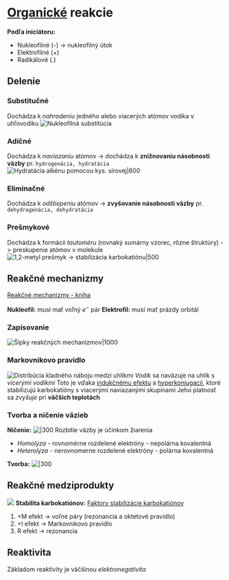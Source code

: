# [Organické](organická-chémia.md) reakcie
**Podľa iniciátoru:**
- Nukleofilné (-) -> nukleofilný útok
- Elektrofilné (+)
- Radikálové (.)

## Delenie
### Substitučné
Dochádza k *nahradeniu* jedného alebo viacerých atómov vodíka v uhľovodíku
![Nukleofilná substitúcia](nukleofilna-substitucia.png)

### Adíčné
Dochádza k *naviazaniu* atómov -> dochádza k **znižnovaniu násobnosti väzby**
pr. `hydrogenácia, hydratácia`
![Hydratácia alkénu pomocou kys. sírovej|600](hydrat%C3%A1cia-ad%C3%ADcia.png)

### Eliminačné
Dochádza k *odštiepeniu* atómov -> **zvyšovanie násobnosti väzby**
pr. `dehydrogenácia, dehydratácia`

### Prešmykové
Dochádza k formácii *tautoméru* (rovnaký sumárny vzorec, rôzne štruktúry)
-> preskupenie atómov v molekule
![1,2-metyl prešmyk -> stabilizácia karbokatiónu|500](1,2-metyl-prešmyk.png)

## Reakčné mechanizmy
[Reakčné mechanizmy - kniha](https://chem.libretexts.org/Bookshelves/Organic_Chemistry/Map:_Organic_Chemistry_(Wade)/04:_The_Study_of_Chemical_Reactions/5.02_Reaction_Mechanism_Notation_and_Symbols)

**Nukleofil:** musí mať voľný $e^-$ pár
**Elektrofil:** musí mať prázdy orbitál

### Zapisovanie
![Šípky reakčných mechanizmov|1000](reak%C4%8Dn%C3%A9%20%C5%A1%C3%ADpky.png)

### Markovnikovo pravidlo
![Distribúcia kladného náboju medzi uhlíkmi](markovnikovo-pravidlo.png)
*Vodík* sa naväzuje na uhlík s *vicerými vodíkmi*
Toto je vďaka [indukčnému efektu](elektrické-efekty.md#Indukčný%20efekt) a [hyperkonjugacii](elektrické-efekty.md#Hyperkonjugácia), ktoré stabilizujú karbokatióny s viacerými naviazanými skupinami
Jeho platnosť sa *zvyšuje* pri **väčších teplotách**

### Tvorba a ničenie väzieb
**Ničenie:**
![|300](lýza-väzby.png)
Rozbitie väzby je účinkom žiarenia
- *Homolýza* - rovnomérne rozdelené elektróny - nepolárna kovalentná
- *Heterolýza* - nerovnomerne rozdelené elektróny - polárna kovalentná

**Tvorba:**
![|300](tvorba-v%C3%A4zby.png)

## Reakčné medziprodukty
![](medziprodukty-och-reakcie.png)
**Stabilita karbokatiónov:**
[Faktory stabilizácie karbokatiónov](https://www.masterorganicchemistry.com/2011/03/11/3-factors-that-stabilize-carbocations/)
1. +M efekt -> voľné páry (rezonancia a oktetové pravidlo)
2. +I efekt -> Markovnikovo pravidlo
3. R efekt -> rezonancia

## Reaktivita
Základom reaktivity je väčšinou *elektronegativita*